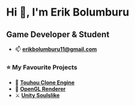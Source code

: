 <h1 align="left">Hi 👋, I'm Erik Bolumburu</h1>
<h2 align="left">Game Developer & Student</h2>

- 📫  **erikbolumburu11@gmail.com**
  
### ⭐ My Favourite Projects
  - 🏯 **[Touhou Clone Engine](https://github.com/erikbolumburu11/Touhou-Clone-Engine)**
  - 🎥 **[OpenGL Renderer](https://github.com/erikbolumburu11/OpenGL-Engine)**
  - ⚔ **[Unity Soulslike](https://www.youtube.com/watch?v=rWX3fL7Q7eE)**

